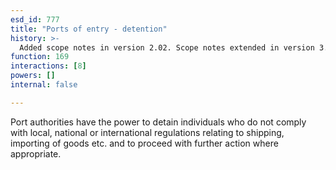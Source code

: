 ```yaml
---
esd_id: 777
title: "Ports of entry - detention"
history: >-
  Added scope notes in version 2.02. Scope notes extended in version 3.0 to provide additional detail. Term name changed from 'Detention and further action' to 'Ports of entry - detention' in version 3.00.
function: 169
interactions: [8]
powers: []
internal: false

---
```


Port authorities have the power to detain individuals who do not comply with local, national or international regulations relating to shipping, importing of goods etc. and to proceed with further action where appropriate.

